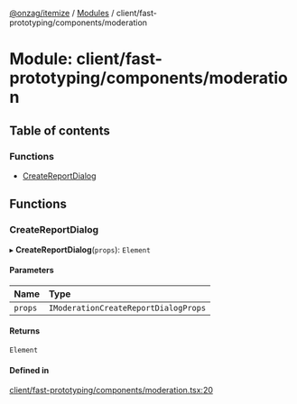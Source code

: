 [@onzag/itemize](../README.md) / [Modules](../modules.md) / client/fast-prototyping/components/moderation

# Module: client/fast-prototyping/components/moderation

## Table of contents

### Functions

- [CreateReportDialog](client_fast_prototyping_components_moderation.md#createreportdialog)

## Functions

### CreateReportDialog

▸ **CreateReportDialog**(`props`): `Element`

#### Parameters

| Name | Type |
| :------ | :------ |
| `props` | `IModerationCreateReportDialogProps` |

#### Returns

`Element`

#### Defined in

[client/fast-prototyping/components/moderation.tsx:20](https://github.com/onzag/itemize/blob/f2db74a5/client/fast-prototyping/components/moderation.tsx#L20)
